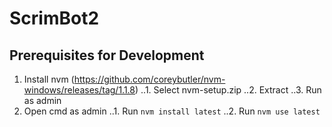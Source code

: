 
# ScrimBot2


## Prerequisites for Development
1. Install nvm (https://github.com/coreybutler/nvm-windows/releases/tag/1.1.8)
    ..1. Select nvm-setup.zip
    ..2. Extract
    ..3. Run as admin
2. Open cmd as admin
    ..1. Run `nvm install latest`
    ..2. Run `nvm use latest`

